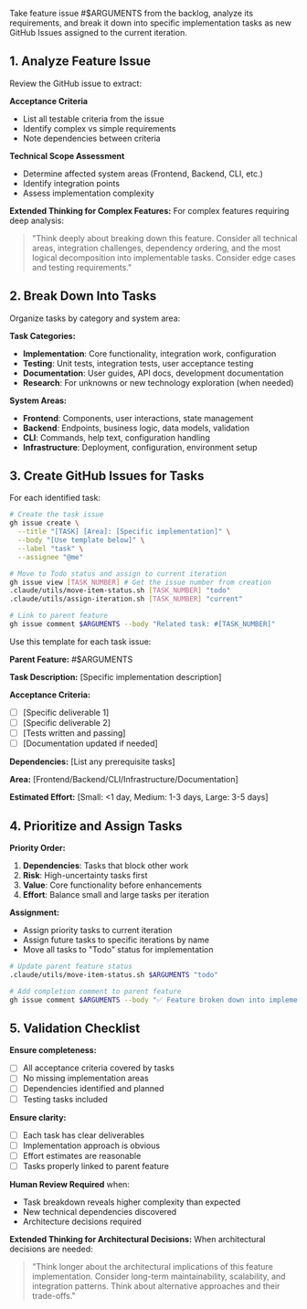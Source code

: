 Take feature issue #$ARGUMENTS from the backlog, analyze its requirements, and break it down into specific implementation tasks as new GitHub Issues assigned to the current iteration.

## 1. Analyze Feature Issue

Review the GitHub issue to extract:

**Acceptance Criteria**
- List all testable criteria from the issue
- Identify complex vs simple requirements  
- Note dependencies between criteria

**Technical Scope Assessment**
- Determine affected system areas (Frontend, Backend, CLI, etc.)
- Identify integration points
- Assess implementation complexity

**Extended Thinking for Complex Features:**
For complex features requiring deep analysis:
> "Think deeply about breaking down this feature. Consider all technical areas, integration challenges, dependency ordering, and the most logical decomposition into implementable tasks. Consider edge cases and testing requirements."

## 2. Break Down Into Tasks

Organize tasks by category and system area:

**Task Categories:**
- **Implementation**: Core functionality, integration work, configuration
- **Testing**: Unit tests, integration tests, user acceptance testing  
- **Documentation**: User guides, API docs, development documentation
- **Research**: For unknowns or new technology exploration (when needed)

**System Areas:**
- **Frontend**: Components, user interactions, state management
- **Backend**: Endpoints, business logic, data models, validation
- **CLI**: Commands, help text, configuration handling
- **Infrastructure**: Deployment, configuration, environment setup

## 3. Create GitHub Issues for Tasks

For each identified task:

```bash
# Create the task issue
gh issue create \
  --title "[TASK] [Area]: [Specific implementation]" \
  --body "[Use template below]" \
  --label "task" \
  --assignee "@me"

# Move to Todo status and assign to current iteration
gh issue view [TASK_NUMBER] # Get the issue number from creation
.claude/utils/move-item-status.sh [TASK_NUMBER] "todo"
.claude/utils/assign-iteration.sh [TASK_NUMBER] "current"

# Link to parent feature
gh issue comment $ARGUMENTS --body "Related task: #[TASK_NUMBER]"
```

Use this template for each task issue:

**Parent Feature:** #$ARGUMENTS

**Task Description:** [Specific implementation description]

**Acceptance Criteria:**
- [ ] [Specific deliverable 1]
- [ ] [Specific deliverable 2]
- [ ] [Tests written and passing]
- [ ] [Documentation updated if needed]

**Dependencies:** [List any prerequisite tasks]

**Area:** [Frontend/Backend/CLI/Infrastructure/Documentation]

**Estimated Effort:** [Small: <1 day, Medium: 1-3 days, Large: 3-5 days]

## 4. Prioritize and Assign Tasks

**Priority Order:**
1. **Dependencies**: Tasks that block other work
2. **Risk**: High-uncertainty tasks first  
3. **Value**: Core functionality before enhancements
4. **Effort**: Balance small and large tasks per iteration

**Assignment:**
- Assign priority tasks to current iteration
- Assign future tasks to specific iterations by name
- Move all tasks to "Todo" status for implementation

```bash
# Update parent feature status
.claude/utils/move-item-status.sh $ARGUMENTS "todo"

# Add completion comment to parent feature
gh issue comment $ARGUMENTS --body "✅ Feature broken down into implementation tasks. Ready for development."
```

## 5. Validation Checklist

**Ensure completeness:**
- [ ] All acceptance criteria covered by tasks
- [ ] No missing implementation areas  
- [ ] Dependencies identified and planned
- [ ] Testing tasks included

**Ensure clarity:**
- [ ] Each task has clear deliverables
- [ ] Implementation approach is obvious
- [ ] Effort estimates are reasonable
- [ ] Tasks properly linked to parent feature

**Human Review Required** when:
- Task breakdown reveals higher complexity than expected
- New technical dependencies discovered
- Architecture decisions required

**Extended Thinking for Architectural Decisions:**
When architectural decisions are needed:
> "Think longer about the architectural implications of this feature implementation. Consider long-term maintainability, scalability, and integration patterns. Think about alternative approaches and their trade-offs."
